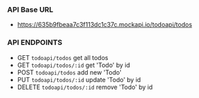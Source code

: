 ### API Base URL

-  https://635b9fbeaa7c3f113dc1c37c.mockapi.io/todoapi/todos

### API ENDPOINTS

- GET `todoapi/todos` get all todos
- GET `todoapi/todos/:id` get 'Todo' by id
- POST `todoapi/todos` add new 'Todo'
- PUT `todoapi/todos/:id` update 'Todo' by id
- DELETE `todoapi/todos/:id` remove 'Todo' by id
